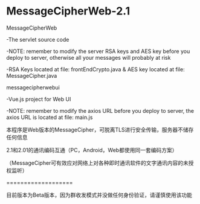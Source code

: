 # MessageCipherWeb-2.1

MessageCipherWeb

  -The servlet source code
  
  -NOTE: remember to modify the server RSA keys and AES key before you deploy to server, otherwise all your messages will probably at risk
  
  -RSA Keys located at file: frontEndCrypto.java & AES key located at file: MessageCipher.java
  
  
 messagecipherwebui
 
  -Vue.js project for Web UI
  
  -NOTE: remember to modify the axios URL before you deploy to server, the axios URL is located at file: main.js
 
本程序是Web版本的MessageCipher，可脱离TLS进行安全传输，服务器不储存任何信息

2.1和2.01的通讯编码互通（PC，Android，Web都使用同一套编码方案）

（MessageCipher可有效应对网络上对各种即时通讯软件的文字通讯内容的未授权监听）

===================

目前版本为Beta版本，因为群收发模式并没做任何身份验证，请谨慎使用该功能
